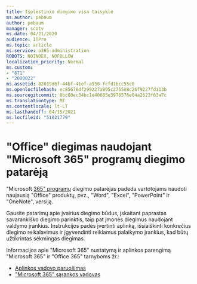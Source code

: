 ```yaml
---
title: Išplėstinio diegimo visa taisyklė
ms.author: pebaum
author: pebaum
manager: scotv
ms.date: 04/21/2020
audience: ITPro
ms.topic: article
ms.service: o365-administration
ROBOTS: NOINDEX, NOFOLLOW
localization_priority: Normal
ms.custom:
- "871"
- "2000022"
ms.assetid: 82019d6f-44bf-41ef-a950-fcfd1bcc55c0
ms.openlocfilehash: ec85676df299227a895c2755e8c26f9227fd113b
ms.sourcegitcommit: 8bc60ec34bc1e40685e3976576e04a2623f63a7c
ms.translationtype: MT
ms.contentlocale: lt-LT
ms.lasthandoff: 04/15/2021
ms.locfileid: "51821779"
---
```

# <a name="install-office-with-the-microsoft-365-apps-deployment-advisor"></a>"Office" diegimas naudojant "Microsoft 365" programų diegimo patarėją

"Microsoft [365" programų](https://go.microsoft.com/fwlink/?linkid=2145748) diegimo patarėjas padeda vartotojams naudoti naujausią "Office" produktų, pvz., "Word", "Excel", "PowerPoint" ir "OneNote", versiją.
  
Gausite patarimų apie įvairius diegimo būdus, įskaitant paprastas savarankiško diegimo parinktis, taip pat įmonės diegimus naudojant valdymo įrankius. Instrukcijos padės įvertinti aplinką, išsiaiškinti konkrečius diegimo reikalavimus ir įgyvendinti reikiamus palaikymo įrankius, kad būtų užtikrintas sėkmingas diegimas.
  
Informacijos apie "Microsoft 365" nustatymą ir aplinkos parengimą "Microsoft 365" ir "Office 365" tarnyboms žr.:

- [Aplinkos vadovo paruošimas](https://go.microsoft.com/fwlink/?linkid=2005213)
- ["Microsoft 365" sąrankos vadovas](https://go.microsoft.com/fwlink/?linkid=2072646)
